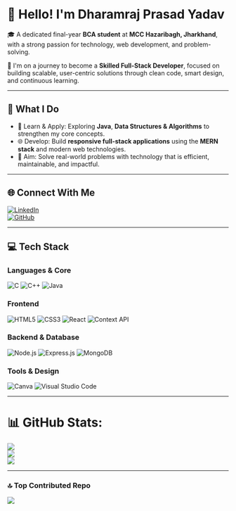 # 👋 Hello! I'm Dharamraj Prasad Yadav

🎓 A dedicated final-year **BCA student** at **MCC Hazaribagh, Jharkhand**, with a strong passion for technology, web development, and problem-solving.

🚀 I'm on a journey to become a **Skilled Full-Stack Developer**, focused on building scalable, user-centric solutions through clean code, smart design, and continuous learning.

---

## 💼 What I Do

- 🧠 Learn & Apply: Exploring **Java**, **Data Structures & Algorithms** to strengthen my core concepts.
- 🌐 Develop: Build **responsive full-stack applications** using the **MERN stack** and modern web technologies.
- 🎯 Aim: Solve real-world problems with technology that is efficient, maintainable, and impactful.

---

## 🌐 Connect With Me

[![LinkedIn](https://img.shields.io/badge/LinkedIn-%230077B5.svg?style=flat&logo=linkedin&logoColor=white)](https://www.linkedin.com/in/dharamraj-prasad-yadav/)  
[![GitHub](https://img.shields.io/badge/GitHub-%23121011.svg?style=flat&logo=github&logoColor=white)](https://github.com/Dharamraj82)

---

## 💻 Tech Stack

### Languages & Core
![C](https://img.shields.io/badge/C-%2300599C.svg?style=for-the-badge&logo=c&logoColor=white)
![C++](https://img.shields.io/badge/C++-%2300599C.svg?style=for-the-badge&logo=c%2B%2B&logoColor=white)
![Java](https://img.shields.io/badge/Java-%23ED8B00.svg?style=for-the-badge&logo=openjdk&logoColor=white)

### Frontend
![HTML5](https://img.shields.io/badge/HTML5-%23E34F26.svg?style=for-the-badge&logo=html5&logoColor=white)
![CSS3](https://img.shields.io/badge/CSS3-%231572B6.svg?style=for-the-badge&logo=css3&logoColor=white)
![React](https://img.shields.io/badge/React-%2320232a.svg?style=for-the-badge&logo=react&logoColor=%2361DAFB)
![Context API](https://img.shields.io/badge/Context--API-000000?style=for-the-badge&logo=react)

### Backend & Database
![Node.js](https://img.shields.io/badge/Node.js-339933?style=for-the-badge&logo=node.js&logoColor=white)
![Express.js](https://img.shields.io/badge/Express.js-%23404d59.svg?style=for-the-badge&logo=express&logoColor=%2361DAFB)
![MongoDB](https://img.shields.io/badge/MongoDB-%234ea94b.svg?style=for-the-badge&logo=mongodb&logoColor=white)

### Tools & Design
![Canva](https://img.shields.io/badge/Canva-%2300C4CC.svg?style=for-the-badge&logo=Canva&logoColor=white)
![Visual Studio Code](https://img.shields.io/badge/VS%20Code-007ACC?style=for-the-badge&logo=visual%20studio%20code&logoColor=white)

---

# 📊 GitHub Stats:
![](https://github-readme-stats.vercel.app/api?username=Dharamraj82&theme=radical&hide_border=false&include_all_commits=false&count_private=false)<br/>
![](https://github-readme-streak-stats.herokuapp.com/?user=Dharamraj82&theme=radical&hide_border=false)<br/>
![](https://github-readme-stats.vercel.app/api/top-langs/?username=Dharamraj82&theme=radical&hide_border=false&include_all_commits=false&count_private=false&layout=compact)

---

### 🔝 Top Contributed Repo
![](https://github-contributor-stats.vercel.app/api?username=Dharamraj82&limit=5&theme=highcontrast&combine_all_yearly_contributions=true)

